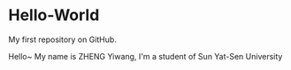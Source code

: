 Hello-World
===========

My first repository on GitHub.

Hello~
My name is ZHENG Yiwang, I'm a student of Sun Yat-Sen University
